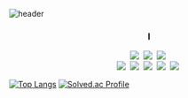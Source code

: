 ![header](https://capsule-render.vercel.app/api?type=wave&color=auto&height=300&section=header&text=Yuseok%20Son&fontSize=90)
<h3 align="center"> I </h3>

<p align="center">
  <img src="https://img.shields.io/badge/C++-00599C?style=flat-square&logo=C%2B%2B&logoColor=white"/></a>&nbsp 
  <img src="https://img.shields.io/badge/Python-3766AB?style=flat-square&logo=Python&logoColor=white"/></a>&nbsp 
  <img src="https://img.shields.io/badge/Java-007396?style=flat-square&logo=Java&logoColor=white"/></a>&nbsp 
  <br>
  <img src="https://img.shields.io/badge/SpringBoot-6DB33F?style=flat-square&logo=Spring&logoColor=white"/></a>&nbsp 
  <img src="https://img.shields.io/badge/Spring Data JPA-6DB33F?style=flat-square&logo=Spring&logoColor=white"/></a>&nbsp 
  <img src="https://img.shields.io/badge/Spring-6DB33F?style=flat-square&logo=Spring&logoColor=white"/></a>&nbsp 
  <img src="https://img.shields.io/badge/Mysql-E6B91E?style=flat-square&logo=MySql&logoColor=white"/></a>&nbsp 
  <img src="https://img.shields.io/badge/aws-333664?style=flat-square&logo=amazon-aws&logoColor=white"/></a>&nbsp 
</p>

[![Top Langs](https://github-readme-stats.vercel.app/api/top-langs/?username=handsone-u&layout=compact)](https://github.com/handsone-u/)   [![Solved.ac Profile](http://mazassumnida.wtf/api/v2/generate_badge?boj=jk04172)](https://solved.ac/jk04172/)
